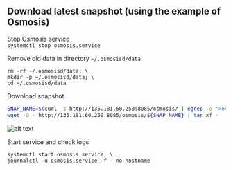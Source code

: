 ## Download latest snapshot (using the example of Osmosis)  
Stop Osmosis service  
`systemctl stop osmosis.service`  

Remove old data in directory `~/.osmosisd/data`  
```
rm -rf ~/.osmosisd/data; \
mkdir -p ~/.osmosisd/data; \
cd ~/.osmosisd/data
```

Download snapshot  
```bash
SNAP_NAME=$(curl -s http://135.181.60.250:8085/osmosis/ | egrep -o ">osmosis.*tar" | tr -d ">"); \
wget -O - http://135.181.60.250:8085/osmosis/${SNAP_NAME} | tar xf -
```
![alt text](https://github.com/c29r3/cosmos-snapshots/blob/main/2021-01-20_14-19.png?raw=true)

Start service and check logs  
```
systemctl start osmosis.service; \
journalctl -u osmosis.service -f --no-hostname
```
